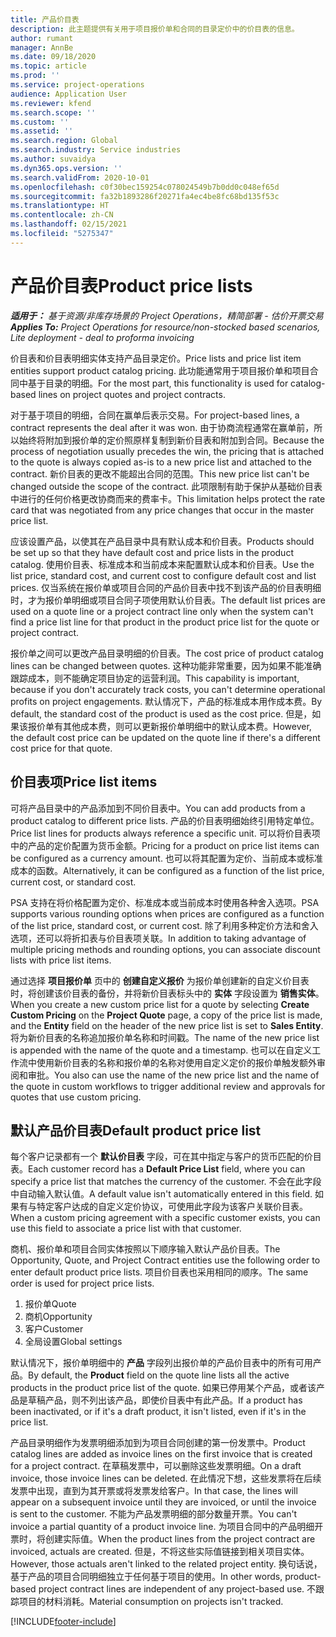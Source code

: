 ```yaml
---
title: 产品价目表
description: 此主题提供有关用于项目报价单和合同的目录定价中的价目表的信息。
author: rumant
manager: AnnBe
ms.date: 09/18/2020
ms.topic: article
ms.prod: ''
ms.service: project-operations
audience: Application User
ms.reviewer: kfend
ms.search.scope: ''
ms.custom: ''
ms.assetid: ''
ms.search.region: Global
ms.search.industry: Service industries
ms.author: suvaidya
ms.dyn365.ops.version: ''
ms.search.validFrom: 2020-10-01
ms.openlocfilehash: c0f30bec159254c078024549b7b0dd0c048ef65d
ms.sourcegitcommit: fa32b1893286f20271fa4ec4be8fc68bd135f53c
ms.translationtype: HT
ms.contentlocale: zh-CN
ms.lasthandoff: 02/15/2021
ms.locfileid: "5275347"
---
```

# <a name="product-price-lists"></a><span data-ttu-id="ef0bf-103">产品价目表</span><span class="sxs-lookup"><span data-stu-id="ef0bf-103">Product price lists</span></span>

<span data-ttu-id="ef0bf-104">_**适用于：** 基于资源/非库存场景的 Project Operations，精简部署 - 估价开票交易_</span><span class="sxs-lookup"><span data-stu-id="ef0bf-104">_**Applies To:** Project Operations for resource/non-stocked based scenarios, Lite deployment - deal to proforma invoicing_</span></span>

<span data-ttu-id="ef0bf-105">价目表和价目表明细实体支持产品目录定价。</span><span class="sxs-lookup"><span data-stu-id="ef0bf-105">Price lists and price list item entities support product catalog pricing.</span></span> <span data-ttu-id="ef0bf-106">此功能通常用于项目报价单和项目合同中基于目录的明细。</span><span class="sxs-lookup"><span data-stu-id="ef0bf-106">For the most part, this functionality is used for catalog-based lines on project quotes and project contracts.</span></span>

<span data-ttu-id="ef0bf-107">对于基于项目的明细，合同在赢单后表示交易。</span><span class="sxs-lookup"><span data-stu-id="ef0bf-107">For project-based lines, a contract represents the deal after it was won.</span></span> <span data-ttu-id="ef0bf-108">由于协商流程通常在赢单前，所以始终将附加到报价单的定价照原样复制到新价目表和附加到合同。</span><span class="sxs-lookup"><span data-stu-id="ef0bf-108">Because the process of negotiation usually precedes the win, the pricing that is attached to the quote is always copied as-is to a new price list and attached to the contract.</span></span> <span data-ttu-id="ef0bf-109">新价目表的更改不能超出合同的范围。</span><span class="sxs-lookup"><span data-stu-id="ef0bf-109">This new price list can't be changed outside the scope of the contract.</span></span> <span data-ttu-id="ef0bf-110">此项限制有助于保护从基础价目表中进行的任何价格更改协商而来的费率卡。</span><span class="sxs-lookup"><span data-stu-id="ef0bf-110">This limitation helps protect the rate card that was negotiated from any price changes that occur in the master price list.</span></span>

<span data-ttu-id="ef0bf-111">应该设置产品，以使其在产品目录中具有默认成本和价目表。</span><span class="sxs-lookup"><span data-stu-id="ef0bf-111">Products should be set up so that they have default cost and price lists in the product catalog.</span></span> <span data-ttu-id="ef0bf-112">使用价目表、标准成本和当前成本来配置默认成本和价目表。</span><span class="sxs-lookup"><span data-stu-id="ef0bf-112">Use the list price, standard cost, and current cost to configure default cost and list prices.</span></span> <span data-ttu-id="ef0bf-113">仅当系统在报价单或项目合同的产品价目表中找不到该产品的价目表明细时，才为报价单明细或项目合同子项使用默认价目表。</span><span class="sxs-lookup"><span data-stu-id="ef0bf-113">The default list prices are used on a quote line or a project contract line only when the system can't find a price list line for that product in the product price list for the quote or project contract.</span></span>

<span data-ttu-id="ef0bf-114">报价单之间可以更改产品目录明细的价目表。</span><span class="sxs-lookup"><span data-stu-id="ef0bf-114">The cost price of product catalog lines can be changed between quotes.</span></span> <span data-ttu-id="ef0bf-115">这种功能非常重要，因为如果不能准确跟踪成本，则不能确定项目协定的运营利润。</span><span class="sxs-lookup"><span data-stu-id="ef0bf-115">This capability is important, because if you don't accurately track costs, you can't determine operational profits on project engagements.</span></span> <span data-ttu-id="ef0bf-116">默认情况下，产品的标准成本用作成本费。</span><span class="sxs-lookup"><span data-stu-id="ef0bf-116">By default, the standard cost of the product is used as the cost price.</span></span> <span data-ttu-id="ef0bf-117">但是，如果该报价单有其他成本费，则可以更新报价单明细中的默认成本费。</span><span class="sxs-lookup"><span data-stu-id="ef0bf-117">However, the default cost price can be updated on the quote line if there's a different cost price for that quote.</span></span>

## <a name="price-list-items"></a><span data-ttu-id="ef0bf-118">价目表项</span><span class="sxs-lookup"><span data-stu-id="ef0bf-118">Price list items</span></span>

<span data-ttu-id="ef0bf-119">可将产品目录中的产品添加到不同价目表中。</span><span class="sxs-lookup"><span data-stu-id="ef0bf-119">You can add products from a product catalog to different price lists.</span></span> <span data-ttu-id="ef0bf-120">产品的价目表明细始终引用特定单位。</span><span class="sxs-lookup"><span data-stu-id="ef0bf-120">Price list lines for products always reference a specific unit.</span></span> <span data-ttu-id="ef0bf-121">可以将价目表项中的产品的定价配置为货币金额。</span><span class="sxs-lookup"><span data-stu-id="ef0bf-121">Pricing for a product on price list items can be configured as a currency amount.</span></span> <span data-ttu-id="ef0bf-122">也可以将其配置为定价、当前成本或标准成本的函数。</span><span class="sxs-lookup"><span data-stu-id="ef0bf-122">Alternatively, it can be configured as a function of the list price, current cost, or standard cost.</span></span>

<span data-ttu-id="ef0bf-123">PSA 支持在将价格配置为定价、标准成本或当前成本时使用各种舍入选项。</span><span class="sxs-lookup"><span data-stu-id="ef0bf-123">PSA supports various rounding options when prices are configured as a function of the list price, standard cost, or current cost.</span></span> <span data-ttu-id="ef0bf-124">除了利用多种定价方法和舍入选项，还可以将折扣表与价目表项关联。</span><span class="sxs-lookup"><span data-stu-id="ef0bf-124">In addition to taking advantage of multiple pricing methods and rounding options, you can associate discount lists with price list items.</span></span> 

<span data-ttu-id="ef0bf-125">通过选择 **项目报价单** 页中的 **创建自定义报价** 为报价单创建新的自定义价目表时，将创建该价目表的备份，并将新价目表标头中的 **实体** 字段设置为 **销售实体**。</span><span class="sxs-lookup"><span data-stu-id="ef0bf-125">When you create a new custom price list for a quote by selecting **Create Custom Pricing** on the **Project Quote** page, a copy of the price list is made, and the **Entity** field on the header of the new price list is set to **Sales Entity**.</span></span> <span data-ttu-id="ef0bf-126">将为新价目表的名称追加报价单名称和时间戳。</span><span class="sxs-lookup"><span data-stu-id="ef0bf-126">The name of the new price list is appended with the name of the quote and a timestamp.</span></span> <span data-ttu-id="ef0bf-127">也可以在自定义工作流中使用新价目表的名称和报价单的名称对使用自定义定价的报价单触发额外审阅和审批。</span><span class="sxs-lookup"><span data-stu-id="ef0bf-127">You also can use the name of the new price list and the name of the quote in custom workflows to trigger additional review and approvals for quotes that use custom pricing.</span></span>

 
## <a name="default-product-price-list"></a><span data-ttu-id="ef0bf-128">默认产品价目表</span><span class="sxs-lookup"><span data-stu-id="ef0bf-128">Default product price list</span></span>
<span data-ttu-id="ef0bf-129">每个客户记录都有一个 **默认价目表** 字段，可在其中指定与客户的货币匹配的价目表。</span><span class="sxs-lookup"><span data-stu-id="ef0bf-129">Each customer record has a **Default Price List** field, where you can specify a price list that matches the currency of the customer.</span></span> <span data-ttu-id="ef0bf-130">不会在此字段中自动输入默认值。</span><span class="sxs-lookup"><span data-stu-id="ef0bf-130">A default value isn't automatically entered in this field.</span></span> <span data-ttu-id="ef0bf-131">如果有与特定客户达成的自定义定价协议，可使用此字段为该客户关联价目表。</span><span class="sxs-lookup"><span data-stu-id="ef0bf-131">When a custom pricing agreement with a specific customer exists, you can use this field to associate a price list with that customer.</span></span>

<span data-ttu-id="ef0bf-132">商机、报价单和项目合同实体按照以下顺序输入默认产品价目表。</span><span class="sxs-lookup"><span data-stu-id="ef0bf-132">The Opportunity, Quote, and Project Contract entities use the following order to enter default product price lists.</span></span> <span data-ttu-id="ef0bf-133">项目价目表也采用相同的顺序。</span><span class="sxs-lookup"><span data-stu-id="ef0bf-133">The same order is used for project price lists.</span></span>

1.  <span data-ttu-id="ef0bf-134">报价单</span><span class="sxs-lookup"><span data-stu-id="ef0bf-134">Quote</span></span>
2.  <span data-ttu-id="ef0bf-135">商机​​</span><span class="sxs-lookup"><span data-stu-id="ef0bf-135">Opportunity</span></span>
3.  <span data-ttu-id="ef0bf-136">客户</span><span class="sxs-lookup"><span data-stu-id="ef0bf-136">Customer</span></span>
4.  <span data-ttu-id="ef0bf-137">全局设置</span><span class="sxs-lookup"><span data-stu-id="ef0bf-137">Global settings</span></span> 

<span data-ttu-id="ef0bf-138">默认情况下，报价单明细中的 **产品** 字段列出报价单的产品价目表中的所有可用产品。</span><span class="sxs-lookup"><span data-stu-id="ef0bf-138">By default, the **Product** field on the quote line lists all the active products in the product price list of the quote.</span></span> <span data-ttu-id="ef0bf-139">如果已停用某个产品，或者该产品是草稿产品，则不列出该产品，即使价目表中有此产品。</span><span class="sxs-lookup"><span data-stu-id="ef0bf-139">If a product has been inactivated, or if it's a draft product, it isn't listed, even if it's in the price list.</span></span> 

<span data-ttu-id="ef0bf-140">产品目录明细作为发票明细添加到为项目合同创建的第一份发票中。</span><span class="sxs-lookup"><span data-stu-id="ef0bf-140">Product catalog lines are added as invoice lines on the first invoice that is created for a project contract.</span></span> <span data-ttu-id="ef0bf-141">在草稿发票中，可以删除这些发票明细。</span><span class="sxs-lookup"><span data-stu-id="ef0bf-141">On a draft invoice, those invoice lines can be deleted.</span></span> <span data-ttu-id="ef0bf-142">在此情况下想，这些发票将在后续发票中出现，直到为其开票或将发票发给客户。</span><span class="sxs-lookup"><span data-stu-id="ef0bf-142">In that case, the lines will appear on a subsequent invoice until they are invoiced, or until the invoice is sent to the customer.</span></span> <span data-ttu-id="ef0bf-143">不能为产品发票明细的部分数量开票。</span><span class="sxs-lookup"><span data-stu-id="ef0bf-143">You can't invoice a partial quantity of a product invoice line.</span></span> <span data-ttu-id="ef0bf-144">为项目合同中的产品明细开票时，将创建实际值。</span><span class="sxs-lookup"><span data-stu-id="ef0bf-144">When the product lines from the project contract are invoiced, actuals are created.</span></span> <span data-ttu-id="ef0bf-145">但是，不将这些实际值链接到相关项目实体。</span><span class="sxs-lookup"><span data-stu-id="ef0bf-145">However, those actuals aren't linked to the related project entity.</span></span> <span data-ttu-id="ef0bf-146">换句话说，基于产品的项目合同明细独立于任何基于项目的使用。</span><span class="sxs-lookup"><span data-stu-id="ef0bf-146">In other words, product-based project contract lines are independent of any project-based use.</span></span> <span data-ttu-id="ef0bf-147">不跟踪项目的材料消耗。</span><span class="sxs-lookup"><span data-stu-id="ef0bf-147">Material consumption on projects isn't tracked.</span></span>


[!INCLUDE[footer-include](../includes/footer-banner.md)]